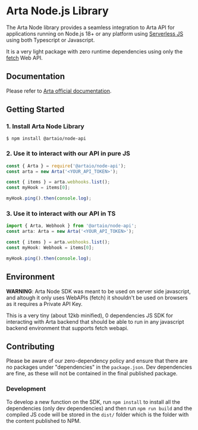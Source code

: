 Arta Node.js Library
===

The Arta Node library provides a seamless integration to Arta API for applications running on Node.js 18+ or any platform using [Serverless JS](https://www.cloudflare.com/learning/serverless/serverless-javascript/) using both Typescript or Javascript.

It is a very light package with zero runtime dependencies using only the [fetch](https://developer.mozilla.org/en-US/docs/Web/API/Fetch_API) Web API.

## Documentation

Please refer to [Arta official documentation](https://api-reference.arta.io/).


## Getting Started

### 1. Install Arta Node Library

```
$ npm install @artaio/node-api
```

### 2. Use it to interact with our API in pure JS
```js
const { Arta } = require('@artaio/node-api');
const arta = new Arta('<YOUR_API_TOKEN>');

const { items } = arta.webhooks.list();
const myHook = items[0];

myHook.ping().then(console.log);
```

### 3. Use it to interact with our API in TS
```ts
import { Arta, Webhook } from '@artaio/node-api';
const arta: Arta = new Arta('<YOUR_API_TOKEN>');

const { items } = arta.webhooks.list();
const myHook: Webhook = items[0];

myHook.ping().then(console.log);
```

## Environment
**WARNING**: Arta Node SDK was meant to be used on server side javascript, and altough it only uses WebAPIs (fetch) it shouldn't be used on browsers as it requires a Private API Key.

This is a very tiny (about 12kb minified), 0 dependencies JS SDK for interacting with Arta backend that should be able to run in any javascript backend environment that supports fetch webapi.

## Contributing

Please be aware of our zero-dependency policy and ensure that there are no packages under "dependencies" in the `package.json`. Dev dependencies are fine, as these will not be contained in the final published package.

### Development
To develop a new function on the SDK, run `npm install` to install all the dependencies (only dev dependencies) and then run `npm run build` and the compiled JS code will be stored in the `dist/` folder which is the folder with the content published to NPM.
